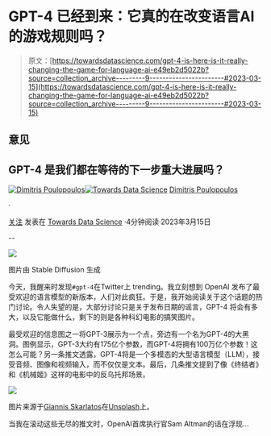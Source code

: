 # GPT-4 已经到来：它真的在改变语言AI的游戏规则吗？

> 原文：[https://towardsdatascience.com/gpt-4-is-here-is-it-really-changing-the-game-for-language-ai-e49eb2d5022b?source=collection_archive---------9-----------------------#2023-03-15](https://towardsdatascience.com/gpt-4-is-here-is-it-really-changing-the-game-for-language-ai-e49eb2d5022b?source=collection_archive---------9-----------------------#2023-03-15)

## 意见

## GPT-4 是我们都在等待的下一步重大进展吗？

[](https://dpoulopoulos.medium.com/?source=post_page-----e49eb2d5022b--------------------------------)[![Dimitris Poulopoulos](../Images/ce535a1679779f5a2ec8b024e6691e50.png)](https://dpoulopoulos.medium.com/?source=post_page-----e49eb2d5022b--------------------------------)[](https://towardsdatascience.com/?source=post_page-----e49eb2d5022b--------------------------------)[![Towards Data Science](../Images/a6ff2676ffcc0c7aad8aaf1d79379785.png)](https://towardsdatascience.com/?source=post_page-----e49eb2d5022b--------------------------------) [Dimitris Poulopoulos](https://dpoulopoulos.medium.com/?source=post_page-----e49eb2d5022b--------------------------------)

·

[关注](https://medium.com/m/signin?actionUrl=https%3A%2F%2Fmedium.com%2F_%2Fsubscribe%2Fuser%2F7cc87df5b1&operation=register&redirect=https%3A%2F%2Ftowardsdatascience.com%2Fgpt-4-is-here-is-it-really-changing-the-game-for-language-ai-e49eb2d5022b&user=Dimitris+Poulopoulos&userId=7cc87df5b1&source=post_page-7cc87df5b1----e49eb2d5022b---------------------post_header-----------) 发表在 [Towards Data Science](https://towardsdatascience.com/?source=post_page-----e49eb2d5022b--------------------------------) ·4分钟阅读·2023年3月15日[](https://medium.com/m/signin?actionUrl=https%3A%2F%2Fmedium.com%2F_%2Fvote%2Ftowards-data-science%2Fe49eb2d5022b&operation=register&redirect=https%3A%2F%2Ftowardsdatascience.com%2Fgpt-4-is-here-is-it-really-changing-the-game-for-language-ai-e49eb2d5022b&user=Dimitris+Poulopoulos&userId=7cc87df5b1&source=-----e49eb2d5022b---------------------clap_footer-----------)

--

[](https://medium.com/m/signin?actionUrl=https%3A%2F%2Fmedium.com%2F_%2Fbookmark%2Fp%2Fe49eb2d5022b&operation=register&redirect=https%3A%2F%2Ftowardsdatascience.com%2Fgpt-4-is-here-is-it-really-changing-the-game-for-language-ai-e49eb2d5022b&source=-----e49eb2d5022b---------------------bookmark_footer-----------)![](../Images/df05f1ec8bfe6426c5aabc092c984917.png)

图片由 Stable Diffusion 生成

今天，我醒来时发现`#gpt-4`在Twitter上 trending。我立刻想到 OpenAI 发布了最受欢迎的语言模型的新版本，人们对此疯狂。于是，我开始阅读关于这个话题的热门讨论。令人失望的是，大部分讨论只是关于发布日期的谣言，GPT-4 将会有多大，以及它能做什么，剩下的则是各种科幻电影的搞笑图片。

最受欢迎的信息图之一将GPT-3展示为一个点，旁边有一个名为GPT-4的大黑洞。图例显示，GPT-3大约有175亿个参数，而GPT-4将拥有100万亿个参数！这怎么可能？另一条推文透露，GPT-4将是一个多模态的大型语言模型（LLM），接受音频、图像和视频输入，而不仅仅是文本。最后，几条推文提到了像《终结者》和《机械姬》这样的电影中的反乌托邦场景。

![](../Images/f24c3084aeb371f818edb27603e7c2ee.png)

图片来源于[Giannis Skarlatos](https://unsplash.com/@eikosipente?utm_source=medium&utm_medium=referral)在[Unsplash](https://unsplash.com/?utm_source=medium&utm_medium=referral)上。

当我在滚动这些无尽的推文时，OpenAI首席执行官Sam Altman的话在浮现…
